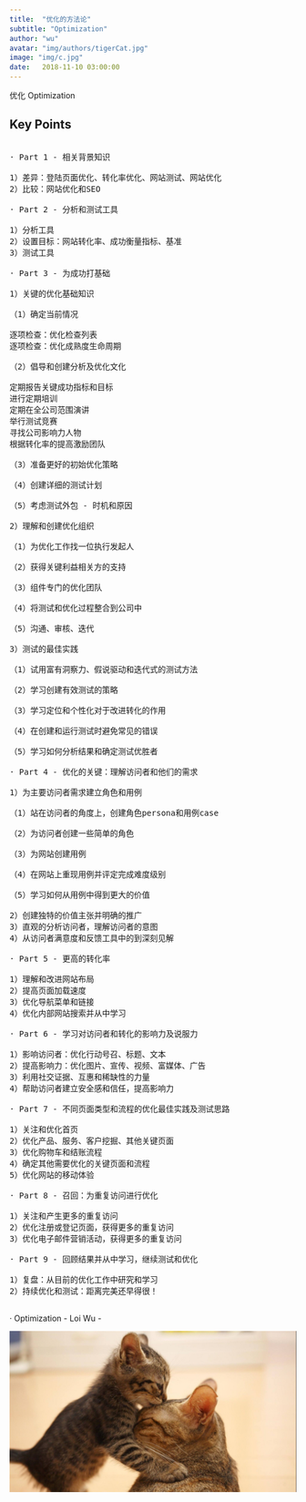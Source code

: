 ```yaml
---
title:  "优化的方法论"
subtitle: "Optimization"
author: "wu"
avatar: "img/authors/tigerCat.jpg"
image: "img/c.jpg"
date:   2018-11-10 03:00:00
---
```


优化 Optimization

## Key Points

<pre>

· Part 1 - 相关背景知识

1）差异：登陆页面优化、转化率优化、网站测试、网站优化
2）比较：网站优化和SEO

· Part 2 - 分析和测试工具

1）分析工具
2）设置目标：网站转化率、成功衡量指标、基准
3）测试工具

· Part 3 - 为成功打基础

1）关键的优化基础知识

（1）确定当前情况
 
逐项检查：优化检查列表
逐项检查：优化成熟度生命周期

（2）倡导和创建分析及优化文化

定期报告关键成功指标和目标
进行定期培训
定期在全公司范围演讲
举行测试竞赛
寻找公司影响力人物
根据转化率的提高激励团队

（3）准备更好的初始优化策略

（4）创建详细的测试计划

（5）考虑测试外包 - 时机和原因
 
2）理解和创建优化组织

（1）为优化工作找一位执行发起人

（2）获得关键利益相关方的支持

（3）组件专门的优化团队

（4）将测试和优化过程整合到公司中

（5）沟通、审核、迭代

3）测试的最佳实践

（1）试用富有洞察力、假说驱动和迭代式的测试方法

（2）学习创建有效测试的策略

（3）学习定位和个性化对于改进转化的作用

（4）在创建和运行测试时避免常见的错误

（5）学习如何分析结果和确定测试优胜者

· Part 4 - 优化的关键：理解访问者和他们的需求

1）为主要访问者需求建立角色和用例

（1）站在访问者的角度上，创建角色persona和用例case

（2）为访问者创建一些简单的角色

（3）为网站创建用例

（4）在网站上重现用例并评定完成难度级别

（5）学习如何从用例中得到更大的价值

2）创建独特的价值主张并明确的推广
3）直观的分析访问者，理解访问者的意图
4）从访问者满意度和反馈工具中的到深刻见解

· Part 5 - 更高的转化率

1）理解和改进网站布局
2）提高页面加载速度
3）优化导航菜单和链接
4）优化内部网站搜索并从中学习

· Part 6 - 学习对访问者和转化的影响力及说服力

1）影响访问者：优化行动号召、标题、文本
2）提高影响力：优化图片、宣传、视频、富媒体、广告
3）利用社交证据、互惠和稀缺性的力量
4）帮助访问者建立安全感和信任，提高影响力

· Part 7 - 不同页面类型和流程的优化最佳实践及测试思路

1）关注和优化首页
2）优化产品、服务、客户挖掘、其他关键页面
3）优化购物车和结账流程
4）确定其他需要优化的关键页面和流程
5）优化网站的移动体验

· Part 8 - 召回：为重复访问进行优化

1）关注和产生更多的重复访问
2）优化注册或登记页面，获得更多的重复访问
3）优化电子邮件营销活动，获得更多的重复访问

· Part 9 - 回顾结果并从中学习，继续测试和优化

1）复盘：从目前的优化工作中研究和学习
2）持续优化和测试：距离完美还早得很！

</pre>

· Optimization - Loi Wu -

<div class="scale"><img src="img/hugkiss.jpg"  alt="λanguage" /></div>
